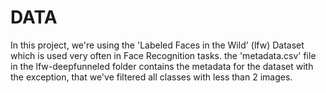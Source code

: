 # DATA

In this project, we're using the 'Labeled Faces in the Wild' (lfw) Dataset which is used very often in Face Recognition tasks.
the 'metadata.csv' file in the lfw-deepfunneled folder contains the metadata for the dataset with the exception, that we've filtered all classes with less than 2 images.
